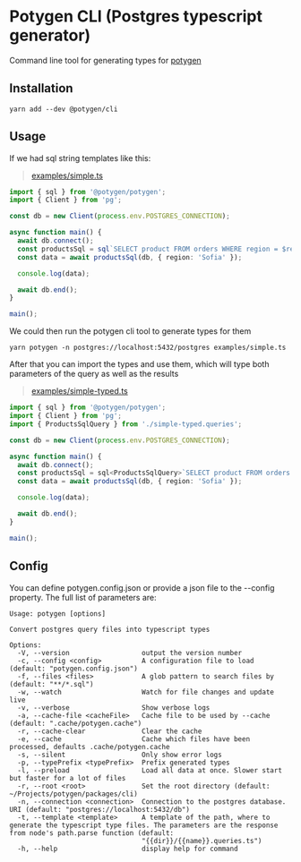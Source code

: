 # Potygen CLI (Postgres typescript generator)

Command line tool for generating types for [potygen](https://github.com/ivank/potygen)

## Installation

```shell
yarn add --dev @potygen/cli
```

## Usage

If we had sql string templates like this:

> [examples/simple.ts](https://github.com/ivank/potygen/tree/main/packages/cli/examples/simple.ts)

```ts
import { sql } from '@potygen/potygen';
import { Client } from 'pg';

const db = new Client(process.env.POSTGRES_CONNECTION);

async function main() {
  await db.connect();
  const productsSql = sql`SELECT product FROM orders WHERE region = $region`;
  const data = await productsSql(db, { region: 'Sofia' });

  console.log(data);

  await db.end();
}

main();
```

We could then run the potygen cli tool to generate types for them

```
yarn potygen -n postgres://localhost:5432/postgres examples/simple.ts
```

After that you can import the types and use them, which will type both parameters of the query as well as the results

> [examples/simple-typed.ts](https://github.com/ivank/potygen/tree/main/packages/cli/examples/simple-typed.ts)

```ts
import { sql } from '@potygen/potygen';
import { Client } from 'pg';
import { ProductsSqlQuery } from './simple-typed.queries';

const db = new Client(process.env.POSTGRES_CONNECTION);

async function main() {
  await db.connect();
  const productsSql = sql<ProductsSqlQuery>`SELECT product FROM orders WHERE region = $region`;
  const data = await productsSql(db, { region: 'Sofia' });

  console.log(data);

  await db.end();
}

main();
```

## Config

You can define potygen.config.json or provide a json file to the --config property. The full list of parameters are:

```
Usage: potygen [options]

Convert postgres query files into typescript types

Options:
  -V, --version                  output the version number
  -c, --config <config>          A configuration file to load (default: "potygen.config.json")
  -f, --files <files>            A glob pattern to search files by (default: "**/*.sql")
  -w, --watch                    Watch for file changes and update live
  -v, --verbose                  Show verbose logs
  -a, --cache-file <cacheFile>   Cache file to be used by --cache (default: ".cache/potygen.cache")
  -r, --cache-clear              Clear the cache
  -e, --cache                    Cache which files have been processed, defaults .cache/potygen.cache
  -s, --silent                   Only show error logs
  -p, --typePrefix <typePrefix>  Prefix generated types
  -l, --preload                  Load all data at once. Slower start but faster for a lot of files
  -r, --root <root>              Set the root directory (default: ~/Projects/potygen/packages/cli)
  -n, --connection <connection>  Connection to the postgres database. URI (default: "postgres://localhost:5432/db")
  -t, --template <template>      A template of the path, where to generate the typescript type files. The parameters are the response from node's path.parse function (default:
                                 "{{dir}}/{{name}}.queries.ts")
  -h, --help                     display help for command
```
